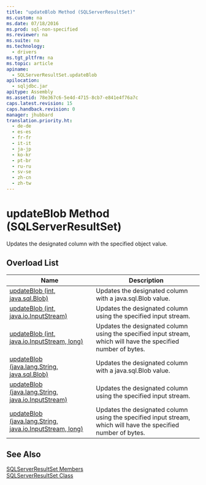 ```yaml
---
title: "updateBlob Method (SQLServerResultSet)"
ms.custom: na
ms.date: 07/18/2016
ms.prod: sql-non-specified
ms.reviewer: na
ms.suite: na
ms.technology: 
  - drivers
ms.tgt_pltfrm: na
ms.topic: article
apiname: 
  - SQLServerResultSet.updateBlob
apilocation: 
  - sqljdbc.jar
apitype: Assembly
ms.assetid: 78e367c6-5e4d-4715-8cb7-e841e4f76a7c
caps.latest.revision: 15
caps.handback.revision: 0
manager: jhubbard
translation.priority.ht: 
  - de-de
  - es-es
  - fr-fr
  - it-it
  - ja-jp
  - ko-kr
  - pt-br
  - ru-ru
  - sv-se
  - zh-cn
  - zh-tw
---
```

# updateBlob Method (SQLServerResultSet)
  Updates the designated column with the specified object value.  
  
## Overload List  
  
|Name|Description|  
|----------|-----------------|  
|[updateBlob (int, java.sql.Blob)](../content/updateBlob-Method--int--java.sql.Blob-.md)|Updates the designated column with a java.sql.Blob value.|  
|[updateBlob (int, java.io.InputStream)](../content/updateBlob-Method--int--java.io.InputStream-.md)|Updates the designated column using the specified input stream.|  
|[updateBlob (int, java.io.InputStream, long)](../content/updateBlob-Method--int--java.io.InputStream--long-.md)|Updates the designated column using the specified input stream, which will have the specified number of bytes.|  
|[updateBlob (java.lang.String, java.sql.Blob)](../content/updateBlob-Method--java.lang.String--java.sql.Blob-.md)|Updates the designated column with a java.sql.Blob value.|  
|[updateBlob (java.lang.String, java.io.InputStream)](../content/updateBlob-Method--java.lang.String--java.io.InputStream-.md)|Updates the designated column using the  specified input stream.|  
|[updateBlob (java.lang.String, java.io.InputStream, long)](../content/updateBlob-Method--java.lang.String--java.io.InputStream--long-.md)|Updates the designated column using the specified input stream, which will have the specified number of bytes.|  
  
## See Also  
 [SQLServerResultSet Members](../content/SQLServerResultSet-Members.md)   
 [SQLServerResultSet Class](../content/SQLServerResultSet-Class.md)  
  
  